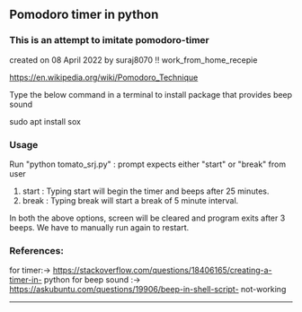 ## Pomodoro timer in python
### This is an attempt to imitate pomodoro-timer
 created on 08 April 2022 by suraj8070 !!
 work_from_home_recepie

 https://en.wikipedia.org/wiki/Pomodoro_Technique 

 Type the below command in a terminal 
 to install package that provides beep sound

 sudo apt install sox

### Usage
 Run "python tomato_srj.py"
  : prompt expects either "start" or "break" from user
 1. start
 : Typing start will begin the timer and beeps after 25 minutes.
 2. break
 : Typing break will start a break of 5 minute interval.

 In both the above options, screen will be cleared and program exits after 3 beeps.
 We have to manually run again to restart.

### References:
 for timer:-> https://stackoverflow.com/questions/18406165/creating-a-timer-in-
python 
 for beep sound :-> https://askubuntu.com/questions/19906/beep-in-shell-script-
not-working
______________________________________________


